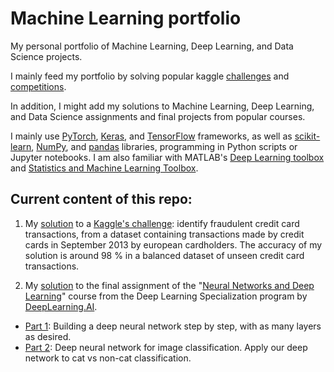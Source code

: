 # Machine Learning portfolio
My personal portfolio of Machine Learning, Deep Learning, and Data Science projects.

I mainly feed my portfolio by solving popular kaggle [challenges](https://www.kaggle.com/datasets) and [competitions](https://www.kaggle.com/competitions).

In addition, I might add my solutions to Machine Learning, Deep Learning, and Data Science assignments and final projects from popular courses.

I mainly use [PyTorch](https://pytorch.org/), [Keras](https://keras.io/), and [TensorFlow](https://www.tensorflow.org/) frameworks, as well as [scikit-learn](https://scikit-learn.org/stable/index.html), [NumPy](https://numpy.org/), and [pandas](https://pandas.pydata.org/) libraries, programming in Python scripts or Jupyter notebooks. I am also familiar with MATLAB's [Deep Learning toolbox](https://www.mathworks.com/help/deeplearning) and [Statistics and Machine Learning Toolbox](https://www.mathworks.com/help/stats).

## Current content of this repo:
1. My [solution](https://github.com/lmiguelgato/Machine-Learning-Portfolio/tree/main/credit-card-fraud-detection) to a [Kaggle's challenge](https://www.kaggle.com/mlg-ulb/creditcardfraud): identify fraudulent credit card transactions, from a dataset containing transactions made by credit cards in September 2013 by european cardholders. The accuracy of my solution is around 98 % in a balanced dataset of unseen credit card transactions.

2. My [solution](https://github.com/lmiguelgato/Machine-Learning-Portfolio/tree/main/deep-learning-final-project) to the final assignment of the "[Neural Networks and Deep Learning](https://www.coursera.org/learn/neural-networks-deep-learning)" course from the Deep Learning Specialization program by [DeepLearning.AI](https://www.deeplearning.ai/).
* [Part 1](https://github.com/lmiguelgato/Machine-Learning-Portfolio/blob/main/deep-learning-final-project/Building_a_Deep_Neural_Network_Step_by_Step.ipynb): Building a deep neural network step by step, with as many layers as desired.
* [Part 2](https://github.com/lmiguelgato/Machine-Learning-Portfolio/blob/main/deep-learning-final-project/Deep_Neural_Network_Application.ipynb): Deep neural network for image classification. Apply our deep network to cat vs non-cat classification.
